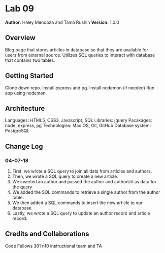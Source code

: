 # Lab 09

**Author**: Haley Mendoza and Tama Rushin
**Version**: 1.0.0

## Overview
Blog page that stores articles in database so that they are available for users from external source. Utilizes SQL queries to interact with database that contains two tables.

## Getting Started
Clone down repo. Install express and pg. Install nodemon (if needed) Run app using nodemon. 


## Architecture
Languages: HTML5, CSS3, Javascript, SQL
Libraries: jquery
Pacakages: node, express, pg
Technologies: Mac OS, Git, GitHub 
Database system: PostgreSQL


## Change Log
  ### 04-07-18
  1. First, we wrote a SQL query to join all data from articles and authors.
  2. Then, we wrote a SQL query to create a new article.
  3. We inserted an author and passed the author and authorUrl as data for the query
  4. We added the SQL commands to retrieve a single author from the author table. 
  5. We then added a SQL commands to insert the new article to our database.
  6. Lastly, we wrote a SQL query to update an author record and article record.  


  
## Credits and Collaborations
Code Fellows 301 n10 instructional team and TA